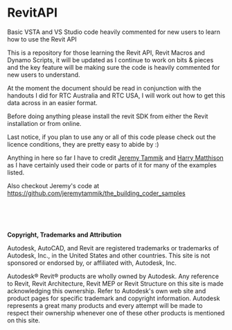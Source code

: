RevitAPI
========

Basic VSTA and VS Studio code heavily commented for new users to learn how to use the Revit API


This is a repository for those learning the Revit API, Revit Macros and Dynamo Scripts, it will be updated as I continue to work on bits & pieces and the key feature will be making sure the code is heavily commented for new users to understand.

At the moment the document should be read in conjunction with the handouts I did for RTC Australia and RTC USA, I will work out how to get this data across in an easier format.

Before doing anything please install the revit SDK from either the Revit installation or from online.

Last notice, if you plan to use any or all of this code please check out the licence conditions, they are pretty easy to abide by :)

Anything in here so far I have to credit [Jeremy Tammik](http://thebuildingcoder.typepad.com/) and [Harry Matthison](http://boostyourbim.wordpress.com/) as I have certainly used their code or parts of it for many of the examples listed.

Also checkout Jeremy's code at https://github.com/jeremytammik/the_building_coder_samples

<br>
<br>
<br>

<b>Copyright, Trademarks and Attribution</B>

Autodesk, AutoCAD, and Revit are registered trademarks or trademarks of Autodesk, Inc., in the United States and other countries. This site is not sponsored or endorsed by, or affiliated with, Autodesk, Inc.

Autodesk® Revit® products are wholly owned by Autodesk. Any reference to Revit, Revit Architecture, Revit MEP or Revit Structure on this site is made acknowledging this ownership. Refer to Autodesk's own web site and product pages for specific trademark and copyright information. Autodesk represents a great many products and every attempt will be made to respect their ownership whenever one of these other products is mentioned on this site.
